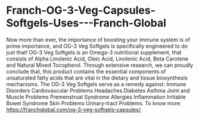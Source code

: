 # Franch-OG-3-Veg-Capsules-Softgels-Uses---Franch-Global
Now more than ever, the importance of boosting your immune system is of prime importance, and OG-3 Veg Softgels is specifically engineered to do just that! OG-3 Veg Softgels is an Omega-3 nutritional supplement, that consists of Alpha Linolenic Acid, Oleic Acid, Linolenic Acid, Beta Carotene and Natural Mixed Tocopherol. Through extensive research, we can proudly conclude that, this product contains the essential components of unsaturated fatty acids that are vital in the dietary and tissue biosynthesis mechanisms.  The OG-3 Veg Softgels serve as a remedy against: Immune Disorders Cardiovascular Problems Headaches Diabetes Asthma Joint and Muscle Problems Premenstrual Syndrome Allergies Inflammation Irritable Bowel Syndrome Skin Problems Urinary-tract Problems. To know more: https://franchglobal.com/og-3-veg-softgels-capsules/
